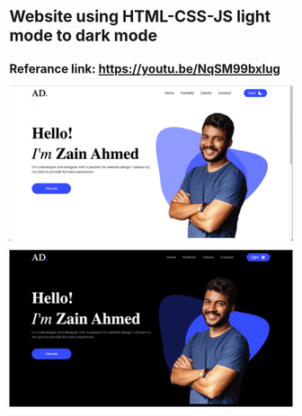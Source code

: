 # Website using HTML-CSS-JS light mode to dark mode

## Referance link: https://youtu.be/NqSM99bxIug

![alt text](images/Screenshot_light.png)

![alt text](images/Screenshot_dark.png)
